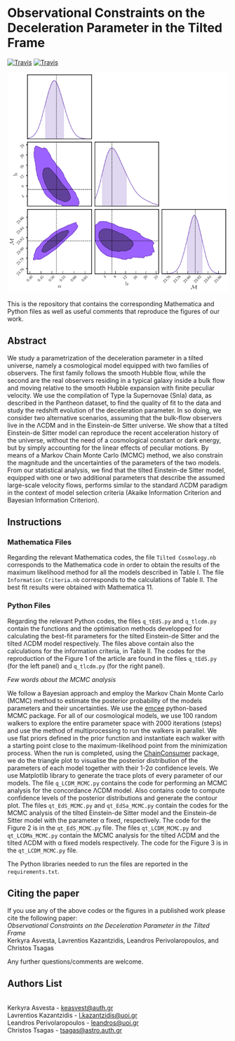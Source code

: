 # Observational Constraints on the Deceleration Parameter in the Tilted Frame

[![Travis](https://img.shields.io/badge/language-Mathematica-green.svg)]()
[![Travis](https://img.shields.io/badge/language-Python-yellow.svg)]()


<p align="center">
<img src="preview.png" width="820" title="preview" />
</p>

This is the repository that contains the corresponding Mathematica and Python files as well as useful comments that reproduce the figures of our work. 


## Abstract
We study a parametrization of the deceleration parameter in a tilted universe, namely a cosmological model equipped with two families of observers. The first family follows the smooth Hubble flow, while the second are the real observers residing in a typical galaxy inside a bulk flow and moving relative to the smooth Hubble expansion with finite peculiar velocity. We use the compilation of Type Ia Supernovae (SnIa) data, as described in the Pantheon dataset, to find the quality of fit to the data and study the redshift evolution of the deceleration parameter. In so doing, we consider two alternative scenarios, assuming that the bulk-flow observers live in the ΛCDM and in the Einstein-de Sitter universe. We show that a tilted Einstein-de Sitter model can reproduce the recent acceleration history of the universe, without the need of a cosmological constant or dark energy, but by simply accounting for the linear effects of peculiar motions. By means of a Markov Chain Monte Carlo (MCMC) method, we also constrain the magnitude and the uncertainties of the parameters of the two models. From our statistical analysis, we find that the tilted Einstein-de Sitter model, equipped with one or two additional parameters that describe the assumed large-scale velocity flows, performs similar to the standard ΛCDM paradigm in the context of model selection criteria (Akaike Information Criterion and Bayesian Information Criterion). 


## Instructions
### Mathematica Files
Regarding the relevant Mathematica codes, the file `Tilted Cosmology.nb` corresponds to the Mathematica code in order to obtain the results of the maximum likelihood method for all the models described in Table I. The file `Information Criteria.nb` corresponds to the calculations of Table II. The best fit results were obtained with Mathematica 11. 

### Python Files
Regarding the relevant Python codes, the files `q_tEdS.py` and `q_tlcdm.py` contain the functions and the optimisation methods developped for calculating the best-fit parameters for the tilted Einstein-de Sitter and the tilted ΛCDM model respectively. The files above contain also the calculations for the information criteria, in Table II. The codes for the reproduction of the Figure 1 of the article are found in the files `q_tEdS.py` (for the left panel) and `q_tlcdm.py` (for the right panel). 

*Few words about the MCMC analysis*

We follow a Bayesian approach and employ the Markov Chain Monte Carlo (MCMC) method to estimate the posterior probability of the models parameters and their uncertainties. We use the [emcee](https://github.com/dfm/emcee) python-based MCMC package. For all of our cosmological models, we use 100 random walkers to explore the entire parameter space with 2000 iterations (steps) and use the method of multiprocessing to run the walkers in parallel. We use flat priors defined in the prior function and instantiate each walker with a starting point close to the maximum-likelihood point from the minimization process. When the run is completed, using the [ChainConsumer](https://samreay.github.io/ChainConsumer/) package, we do the triangle plot to visualise the posterior distribution of the parameters of each model together with their 1-2σ confidence levels. We use Matplotlib library to generate the trace plots of every parameter of our models. The file `q_LCDM_MCMC.py` contains the code for performing an MCMC analysis for the concordance ΛCDM model. Also contains code to compute confidence levels of the posterior distributions and generate the contour plot. The files `qt_EdS_MCMC.py` and `qt_EdSa_MCMC.py` contain the codes for the MCMC analysis of the tilted Einstein-de Sitter model and the Einstein-de Sitter model with the parameter α fixed, respectively. The code for the Figure 2 is in the `qt_EdS_MCMC.py` file. The files `qt_LCDM_MCMC.py` and `qt_LCDMa_MCMC.py` contain the MCMC analysis for the tilted ΛCDM and the tilted ΛCDM with α fixed models respectively. The code for the Figure 3 is in the `qt_LCDM_MCMC.py` file. 

The Python libraries needed to run the files are reported in the `requirements.txt`. 


## Citing the paper 
If you use any of the above codes or the figures in a published work please cite the following paper:
<br>*Observational Constraints on the Deceleration Parameter in the Tilted Frame*
<br>Kerkyra Asvesta, Lavrentios Kazantzidis, Leandros Perivolaropoulos, and Christos Tsagas

Any further questions/comments are welcome.


## Authors List
<br>Kerkyra Asvesta - <keasvest@auth.gr>
<br>Lavrentios Kazantzidis - <l.kazantzidis@uoi.gr>
<br>Leandros Perivolaropoulos - <leandros@uoi.gr>
<br>Christos Tsagas - <tsagas@astro.auth.gr>
